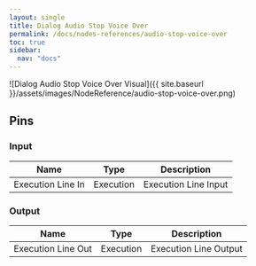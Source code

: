 ```yaml
---
layout: single
title: Dialog Audio Stop Voice Over
permalink: /docs/nodes-references/audio-stop-voice-over
toc: true
sidebar:
  nav: "docs"
---
```



![Dialog Audio Stop Voice Over Visual]({{ site.baseurl }}/assets/images/NodeReference/audio-stop-voice-over.png)

## Pins

### Input

| Name | Type | Description |
| --- | --- | --- |
| Execution Line In | Execution | Execution Line Input |

### Output

| Name | Type | Description |
| --- | --- | --- |
| Execution Line Out | Execution | Execution Line Output ||